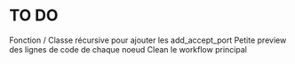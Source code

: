 

# TO DO

Fonction / Classe récursive pour ajouter les add_accept_port
Petite preview des lignes de code de chaque noeud
Clean le workflow principal